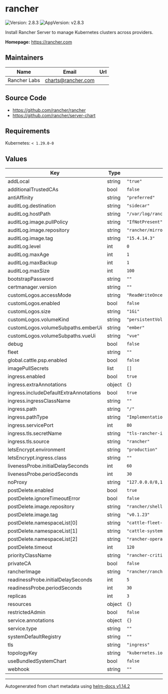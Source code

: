 # rancher

![Version: 2.8.3](https://img.shields.io/badge/Version-2.8.3-informational?style=flat-square) ![AppVersion: v2.8.3](https://img.shields.io/badge/AppVersion-v2.8.3-informational?style=flat-square)

Install Rancher Server to manage Kubernetes clusters across providers.

**Homepage:** <https://rancher.com>

## Maintainers

| Name | Email | Url |
| ---- | ------ | --- |
| Rancher Labs | <charts@rancher.com> |  |

## Source Code

* <https://github.com/rancher/rancher>
* <https://github.com/rancher/server-chart>

## Requirements

Kubernetes: `< 1.29.0-0`

## Values

| Key | Type | Default | Description |
|-----|------|---------|-------------|
| addLocal | string | `"true"` |  |
| additionalTrustedCAs | bool | `false` |  |
| antiAffinity | string | `"preferred"` |  |
| auditLog.destination | string | `"sidecar"` |  |
| auditLog.hostPath | string | `"/var/log/rancher/audit/"` |  |
| auditLog.image.pullPolicy | string | `"IfNotPresent"` |  |
| auditLog.image.repository | string | `"rancher/mirrored-bci-micro"` |  |
| auditLog.image.tag | string | `"15.4.14.3"` |  |
| auditLog.level | int | `0` |  |
| auditLog.maxAge | int | `1` |  |
| auditLog.maxBackup | int | `1` |  |
| auditLog.maxSize | int | `100` |  |
| bootstrapPassword | string | `""` |  |
| certmanager.version | string | `""` |  |
| customLogos.accessMode | string | `"ReadWriteOnce"` |  |
| customLogos.enabled | bool | `false` |  |
| customLogos.size | string | `"1Gi"` |  |
| customLogos.volumeKind | string | `"persistentVolumeClaim"` |  |
| customLogos.volumeSubpaths.emberUi | string | `"ember"` |  |
| customLogos.volumeSubpaths.vueUi | string | `"vue"` |  |
| debug | bool | `false` |  |
| fleet | string | `""` |  |
| global.cattle.psp.enabled | bool | `false` |  |
| imagePullSecrets | list | `[]` |  |
| ingress.enabled | bool | `true` |  |
| ingress.extraAnnotations | object | `{}` |  |
| ingress.includeDefaultExtraAnnotations | bool | `true` |  |
| ingress.ingressClassName | string | `""` |  |
| ingress.path | string | `"/"` |  |
| ingress.pathType | string | `"ImplementationSpecific"` |  |
| ingress.servicePort | int | `80` |  |
| ingress.tls.secretName | string | `"tls-rancher-ingress"` |  |
| ingress.tls.source | string | `"rancher"` |  |
| letsEncrypt.environment | string | `"production"` |  |
| letsEncrypt.ingress.class | string | `""` |  |
| livenessProbe.initialDelaySeconds | int | `60` |  |
| livenessProbe.periodSeconds | int | `30` |  |
| noProxy | string | `"127.0.0.0/8,10.0.0.0/8,172.16.0.0/12,192.168.0.0/16,.svc,.cluster.local"` |  |
| postDelete.enabled | bool | `true` |  |
| postDelete.ignoreTimeoutError | bool | `false` |  |
| postDelete.image.repository | string | `"rancher/shell"` |  |
| postDelete.image.tag | string | `"v0.1.23"` |  |
| postDelete.namespaceList[0] | string | `"cattle-fleet-system"` |  |
| postDelete.namespaceList[1] | string | `"cattle-system"` |  |
| postDelete.namespaceList[2] | string | `"rancher-operator-system"` |  |
| postDelete.timeout | int | `120` |  |
| priorityClassName | string | `"rancher-critical"` |  |
| privateCA | bool | `false` |  |
| rancherImage | string | `"rancher/rancher"` |  |
| readinessProbe.initialDelaySeconds | int | `5` |  |
| readinessProbe.periodSeconds | int | `30` |  |
| replicas | int | `3` |  |
| resources | object | `{}` |  |
| restrictedAdmin | bool | `false` |  |
| service.annotations | object | `{}` |  |
| service.type | string | `""` |  |
| systemDefaultRegistry | string | `""` |  |
| tls | string | `"ingress"` |  |
| topologyKey | string | `"kubernetes.io/hostname"` |  |
| useBundledSystemChart | bool | `false` |  |
| webhook | string | `""` |  |

----------------------------------------------
Autogenerated from chart metadata using [helm-docs v1.14.2](https://github.com/norwoodj/helm-docs/releases/v1.14.2)
